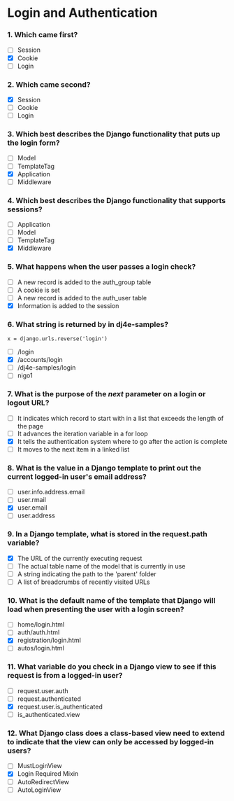 # Login and Authentication

### 1. Which came first?

- [ ] Session
- [x] Cookie
- [ ] Login

### 2. Which came second?

- [x] Session
- [ ] Cookie
- [ ] Login

### 3. Which best describes the Django functionality that puts up the login form?

- [ ] Model
- [ ] TemplateTag
- [x] Application
- [ ] Middleware

### 4. Which best describes the Django functionality that supports sessions?

- [ ] Application
- [ ] Model
- [ ] TemplateTag
- [x] Middleware

### 5. What happens when the user passes a login check?

- [ ] A new record is added to the auth_group table
- [ ] A cookie is set
- [ ] A new record is added to the auth_user table
- [x] Information is added to the session

### 6. What string is returned by in dj4e-samples?

`x = django.urls.reverse('login')`

- [ ] /login
- [x] /accounts/login
- [ ] /dj4e-samples/login
- [ ] nigo1

### 7. What is the purpose of the *next* parameter on a login or logout URL?



- [ ] It indicates which record to start with in a list that exceeds the length of the page
- [ ] It advances the iteration variable in a for loop
- [x] It tells the authentication system where to go after the action is complete
- [ ] It moves to the next item in a linked list

### 8. What is the value in a Django template to print out the current logged-in user's email address?

- [ ] user.info.address.email
- [ ] user.rmail
- [x] user.email
- [ ] user.address

### 9. In a Django template, what is stored in the request.path variable?

- [x] The URL of the currently executing request
- [ ] The actual table name of the model that is currently in use
- [ ] A string indicating the path to the 'parent' folder
- [ ] A list of breadcrumbs of recently visited URLs

### 10. What is the default name of the template that Django will load when presenting the user with a login screen?

- [ ] home/login.html
- [ ] auth/auth.html
- [x] registration/login.html
- [ ] autos/login.html

### 11. What variable do you check in a Django view to see if this request is from a logged-in user?

- [ ] request.user.auth
- [ ] request.authenticated
- [x] request.user.is_authenticated
- [ ] is_authenticated.view

### 12. What Django class does a class-based view need to extend to indicate that the view can only be accessed by logged-in users?

- [ ] MustLoginView
- [x] Login Required Mixin
- [ ] AutoRedirectView
- [ ] AutoLoginView
